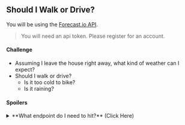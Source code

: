 ## Should I Walk or Drive?

You will be using the [Forecast.io API](https://developer.forecast.io/).

> You will need an api token. Please register for an account.

#### Challenge
* Assuming I leave the house right away, what kind of weather can I expect?
* Should I walk or drive?
    - Is it too cold to bike?
    - Is it raining?

#### Spoilers
<details>
<summary>**What endpoint do I need to hit?** (Click Here)</summary>
`https://api.forecast.io/forecast/e626615d1a97d255ca1d2cb86d0e5f80/37.8267,-122.423`
</details>
